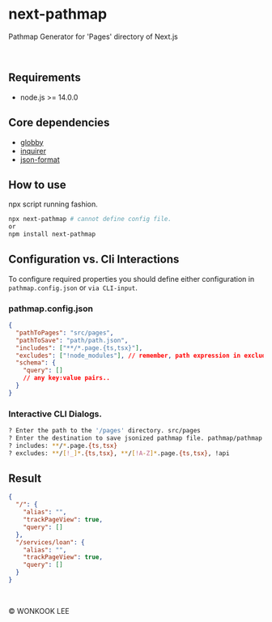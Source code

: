 # next-pathmap

Pathmap Generator for 'Pages' directory of Next.js

<br />

## Requirements

- node.js >= 14.0.0

## Core dependencies

- [globby](https://github.com/sindresorhus/globby)
- [inquirer](https://github.com/SBoudrias/Inquirer.js)
- [json-format](https://github.com/luizstacio/json-format)

## How to use

npx script running fashion.

```sh
npx next-pathmap # cannot define config file.
or
npm install next-pathmap
```

## Configuration vs. Cli Interactions

To configure required properties you should define either configuration in `pathmap.config.json` or `via CLI-input`.

### pathmap.config.json

```json
{
  "pathToPages": "src/pages",
  "pathToSave": "path/path.json",
  "includes": ["**/*.page.{ts,tsx}"],
  "excludes": ["!node_modules"], // remember, path expression in excludes must start with exclamation mark.
  "schema": {
    "query": []
    // any key:value pairs..
  }
}
```

### Interactive CLI Dialogs.

```sh
? Enter the path to the '/pages' directory. src/pages
? Enter the destination to save jsonized pathmap file. pathmap/pathmap.json
? includes: **/*.page.{ts,tsx}
? excludes: **/[!_]*.{ts,tsx}, **/[!A-Z]*.page.{ts,tsx}, !api
```

## Result

```json
{
  "/": {
    "alias": "",
    "trackPageView": true,
    "query": []
  },
  "/services/loan": {
    "alias": "",
    "trackPageView": true,
    "query": []
  }
}
```

<br />

© WONKOOK LEE
